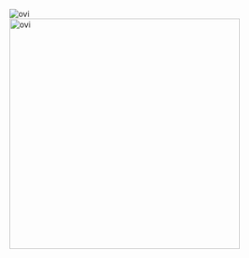 <img src="https://github-readme-stats.vercel.app/api/top-langs?username=Krunegan&show_icons=true&locale=en&layout=compact&theme=radical" alt="ovi"/><br>
<img src="https://github-readme-stats.vercel.app/api?username=Krunegan&show_icons=true&locale=en&theme=radical" alt="ovi" width="410"/>
